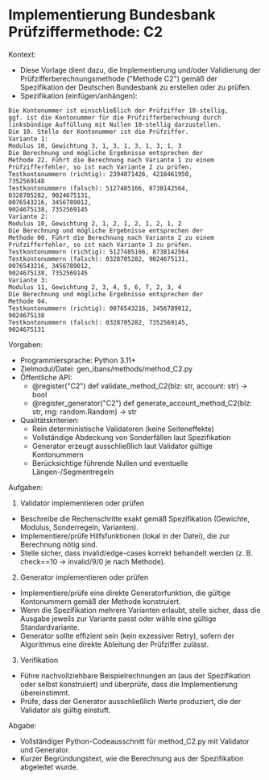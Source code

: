 # Implementierung Bundesbank Prüfziffermethode: C2

Kontext:
- Diese Vorlage dient dazu, die Implementierung und/oder Validierung der Prüfzifferberechnungsmethode ("Methode C2") gemäß der Spezifikation der Deutschen Bundesbank zu erstellen oder zu prüfen.
- Spezifikation (einfügen/anhängen):

```Text
Die Kontonummer ist einschließlich der Prüfziffer 10-stellig,
ggf. ist die Kontonummer für die Prüfzifferberechnung durch
linksbündige Auffüllung mit Nullen 10-stellig darzustellen.
Die 10. Stelle der Kontonummer ist die Prüfziffer.
Variante 1:
Modulus 10, Gewichtung 3, 1, 3, 1, 3, 1, 3, 1, 3
Die Berechnung und mögliche Ergebnisse entsprechen der
Methode 22. Führt die Berechnung nach Variante 1 zu einem
Prüfzifferfehler, so ist nach Variante 2 zu prüfen.
Testkontonummern (richtig): 2394871426, 4218461950,
7352569148
Testkontonummern (falsch): 5127485166, 8738142564,
0328705282, 9024675131,
0076543216, 3456789012,
9024675138, 7352569145
Variante 2:
Modulus 10, Gewichtung 2, 1, 2, 1, 2, 1, 2, 1, 2
Die Berechnung und mögliche Ergebnisse entsprechen der
Methode 00. Führt die Berechnung nach Variante 2 zu einem
Prüfzifferfehler, so ist nach Variante 3 zu prüfen.
Testkontonummern (richtig): 5127485166, 8738142564
Testkontonummern (falsch): 0328705282, 9024675131,
0076543216, 3456789012,
9024675138, 7352569145
Variante 3:
Modulus 11, Gewichtung 2, 3, 4, 5, 6, 7, 2, 3, 4
Die Berechnung und mögliche Ergebnisse entsprechen der
Methode 04.
Testkontonummern (richtig): 0076543216, 3456789012,
9024675138
Testkontonummern (falsch): 0328705282, 7352569145,
9024675131
```

Vorgaben:
- Programmiersprache: Python 3.11+
- Zielmodul/Datei: gen_ibans/methods/method_C2.py
- Öffentliche API:
  - @register("C2") def validate_method_C2(blz: str, account: str) -> bool
  - @register_generator("C2") def generate_account_method_C2(blz: str, rng: random.Random) -> str
- Qualitätskriterien:
  - Rein deterministische Validatoren (keine Seiteneffekte)
  - Vollständige Abdeckung von Sonderfällen laut Spezifikation
  - Generator erzeugt ausschließlich laut Validator gültige Kontonummern
  - Berücksichtige führende Nullen und eventuelle Längen-/Segmentregeln

Aufgaben:
1) Validator implementieren oder prüfen
- Beschreibe die Rechenschritte exakt gemäß Spezifikation (Gewichte, Modulus, Sonderregeln, Varianten).
- Implementiere/prüfe Hilfsfunktionen (lokal in der Datei), die zur Berechnung nötig sind.
- Stelle sicher, dass invalid/edge-cases korrekt behandelt werden (z. B. check==10 -> invalid/9/0 je nach Methode).

2) Generator implementieren oder prüfen
- Implementiere/prüfe eine direkte Generatorfunktion, die gültige Kontonummern gemäß der Methode konstruiert.
- Wenn die Spezifikation mehrere Varianten erlaubt, stelle sicher, dass die Ausgabe jeweils zur Variante passt oder wähle eine gültige Standardvariante.
- Generator sollte effizient sein (kein exzessiver Retry), sofern der Algorithmus eine direkte Ableitung der Prüfziffer zulässt.

3) Verifikation
- Führe nachvollziehbare Beispielrechnungen an (aus der Spezifikation oder selbst konstruiert) und überprüfe, dass die Implementierung übereinstimmt.
- Prüfe, dass der Generator ausschließlich Werte produziert, die der Validator als gültig einstuft.

Abgabe:
- Vollständiger Python-Codeausschnitt für method_C2.py mit Validator und Generator.
- Kurzer Begründungstext, wie die Berechnung aus der Spezifikation abgeleitet wurde.